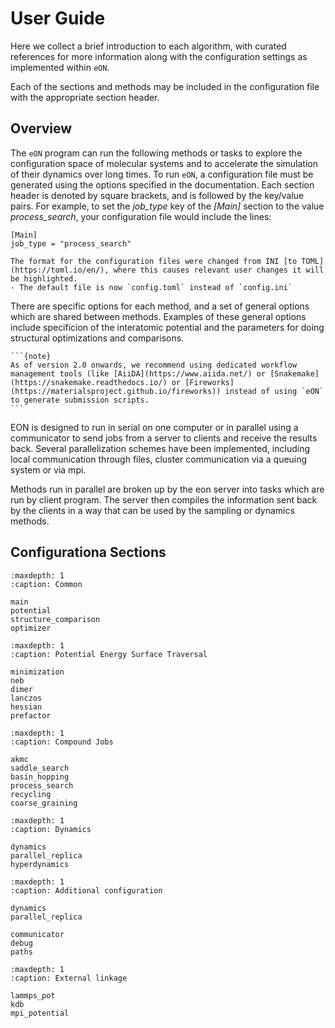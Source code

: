 # User Guide

Here we collect a brief introduction to each algorithm, with curated references
for more information along with the  configuration settings as implemented
within `eON`.

Each of the sections and methods may be included in the configuration file with the appropriate section header.

## Overview

The `eON` program can run the following methods or tasks to explore the
configuration space of molecular systems and to accelerate the simulation of
their dynamics over long times. To run `eON`, a configuration file must be generated
using the options specified in the documentation. Each section header is denoted
by square brackets, and is followed by the key/value pairs. For example, to set
the *job_type* key of the *[Main]* section to the value *process_search*, your
configuration file would include the lines:

```{code-block} toml
[Main]
job_type = "process_search"
```

```{versionchanged} 2.1_TBA
The format for the configuration files were changed from INI [to TOML](https://toml.io/en/), where this causes relevant user changes it will be highlighted.
- The default file is now `config.toml` instead of `config.ini`
```

There are specific options for each method, and a set of general options which
are shared between methods. Examples of these general options include
specificion of the interatomic potential and the parameters for doing structural
optimizations and comparisons.

````{margin}
```{note}
As of version 2.0 onwards, we recommend using dedicated workflow management tools (like [AiiDA](https://www.aiida.net/) or [Snakemake](https://snakemake.readthedocs.io/) or [Fireworks](https://materialsproject.github.io/fireworks)) instead of using `eON` to generate submission scripts.
```
````

EON is designed to run in serial on one computer or in parallel using a
communicator to send jobs from a server to clients and receive the results back.
Several parallelization schemes have been implemented, including local
communication through files, cluster communication via a queuing system or via
mpi. 

Methods run in parallel are broken up by the eon server into tasks which
are run by client program. The server then compiles the information sent back
by the clients in a way that can be used by the sampling or dynamics methods.

## Configurationa Sections

```{toctree}
:maxdepth: 1
:caption: Common

main
potential
structure_comparison
optimizer
```


```{toctree}
:maxdepth: 1
:caption: Potential Energy Surface Traversal

minimization
neb
dimer
lanczos
hessian
prefactor
```

```{toctree}
:maxdepth: 1
:caption: Compound Jobs

akmc
saddle_search
basin_hopping
process_search
recycling
coarse_graining
```

```{toctree}
:maxdepth: 1
:caption: Dynamics

dynamics
parallel_replica
hyperdynamics
```

```{toctree}
:maxdepth: 1
:caption: Additional configuration

dynamics
parallel_replica

communicator
debug
paths
```

```{toctree}
:maxdepth: 1
:caption: External linkage

lammps_pot
kdb
mpi_potential
```
<!-- TODO(rg) Maybe add the whole config as well -->
